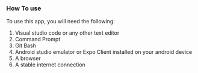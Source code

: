 ### How To use
To use this app, you will need the following:
1. Visual studio code or any other text editor
2. Command Prompt
3. Git Bash
4. Android studio emulator or Expo Client installed on your android device
5. A browser
6. A stable internet connection